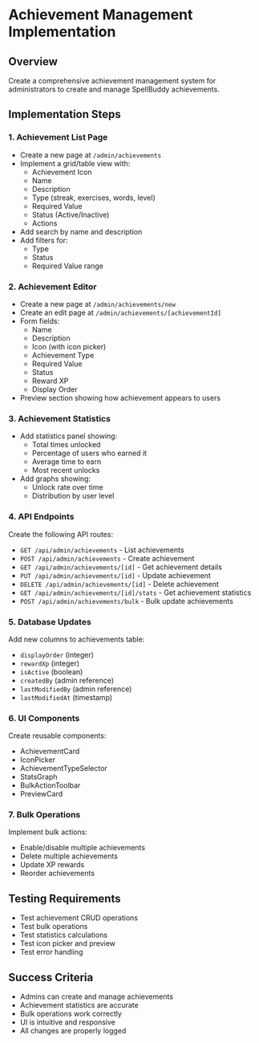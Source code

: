# Achievement Management Implementation

## Overview
Create a comprehensive achievement management system for administrators to create and manage SpellBuddy achievements.

## Implementation Steps

### 1. Achievement List Page
- Create a new page at `/admin/achievements`
- Implement a grid/table view with:
  - Achievement Icon
  - Name
  - Description
  - Type (streak, exercises, words, level)
  - Required Value
  - Status (Active/Inactive)
  - Actions
- Add search by name and description
- Add filters for:
  - Type
  - Status
  - Required Value range

### 2. Achievement Editor
- Create a new page at `/admin/achievements/new`
- Create an edit page at `/admin/achievements/[achievementId]`
- Form fields:
  - Name
  - Description
  - Icon (with icon picker)
  - Achievement Type
  - Required Value
  - Status
  - Reward XP
  - Display Order
- Preview section showing how achievement appears to users

### 3. Achievement Statistics
- Add statistics panel showing:
  - Total times unlocked
  - Percentage of users who earned it
  - Average time to earn
  - Most recent unlocks
- Add graphs showing:
  - Unlock rate over time
  - Distribution by user level

### 4. API Endpoints
Create the following API routes:
- `GET /api/admin/achievements` - List achievements
- `POST /api/admin/achievements` - Create achievement
- `GET /api/admin/achievements/[id]` - Get achievement details
- `PUT /api/admin/achievements/[id]` - Update achievement
- `DELETE /api/admin/achievements/[id]` - Delete achievement
- `GET /api/admin/achievements/[id]/stats` - Get achievement statistics
- `POST /api/admin/achievements/bulk` - Bulk update achievements

### 5. Database Updates
Add new columns to achievements table:
- `displayOrder` (integer)
- `rewardXp` (integer)
- `isActive` (boolean)
- `createdBy` (admin reference)
- `lastModifiedBy` (admin reference)
- `lastModifiedAt` (timestamp)

### 6. UI Components
Create reusable components:
- AchievementCard
- IconPicker
- AchievementTypeSelector
- StatsGraph
- BulkActionToolbar
- PreviewCard

### 7. Bulk Operations
Implement bulk actions:
- Enable/disable multiple achievements
- Delete multiple achievements
- Update XP rewards
- Reorder achievements

## Testing Requirements
- Test achievement CRUD operations
- Test bulk operations
- Test statistics calculations
- Test icon picker and preview
- Test error handling

## Success Criteria
- Admins can create and manage achievements
- Achievement statistics are accurate
- Bulk operations work correctly
- UI is intuitive and responsive
- All changes are properly logged 
